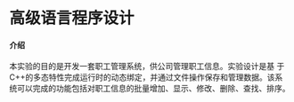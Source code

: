 # 高级语言程序设计

#### 介绍
本实验的目的是开发一套职工管理系统，供公司管理职工信息。实验设计是基
于 C++的多态特性完成运行时的动态绑定，并通过文件操作保存和管理数据。该系
统可以完成的功能包括对职工信息的批量增加、显示、修改、删除、查找、排序。
